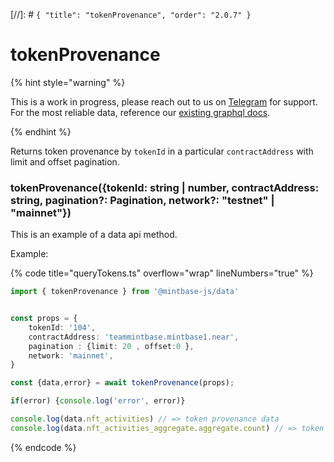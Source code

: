 [//]: # `{ "title": "tokenProvenance", "order": "2.0.7" }`
# tokenProvenance

{% hint style="warning" %}

This is a work in progress, please reach out to us on [Telegram](https://t.me/mintdev) for support.
For the most reliable data, reference our [existing graphql docs](https://docs.mintbase.io/dev/read-data/mintbase-graph).

{% endhint %}


Returns token provenance by `tokenId` in a particular `contractAddress` with limit and offset pagination.

### tokenProvenance({tokenId: string | number, contractAddress: string, pagination?: Pagination, network?: "testnet" | "mainnet"})

This is an example of a data api method.


Example:

{% code title="queryTokens.ts" overflow="wrap" lineNumbers="true" %}
```typescript
import { tokenProvenance } from '@mintbase-js/data'


const props = {
    tokenId: '104',
    contractAddress: 'teammintbase.mintbase1.near',
    pagination : {limit: 20 , offset:0 },
    network: 'mainnet',
}

const {data,error} = await tokenProvenance(props);

if(error) {console.log('error', error)}

console.log(data.nft_activities) // => token provenance data
console.log(data.nft_activities_aggregate.aggregate.count) // => token provenance counter

```
{% endcode %}